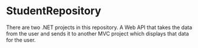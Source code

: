# StudentRepository
 There are two .NET projects in this repository. A Web API that takes the data from the user and sends it to another MVC project which displays that data for the user.

